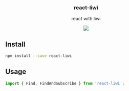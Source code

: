 <h3 align="center">
  react-liwi
</h3>

<p align="center">
  react with liwi
</p>

<p align="center">
  <a href="https://npmjs.org/package/react-liwi"><img src="https://img.shields.io/npm/v/react-liwi.svg?style=flat-square"></a>
</p>

## Install

```bash
npm install --save react-liwi
```

## Usage

```js
import { Find, FindAndSubscribe } from 'react-liwi';
```
